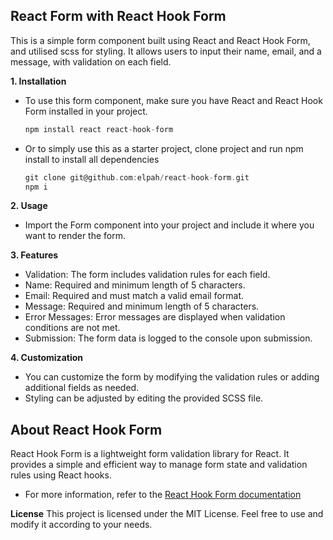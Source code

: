 ## React Form with React Hook Form ##
This is a simple form component built using React and React Hook Form, and utilised scss for styling.
It allows users to input their name, email, and a message, with validation on each field.

**1. Installation**
- To use this form component, make sure you have React and React Hook Form installed in your project.
     ```c
    npm install react react-hook-form

- Or to simply use this as a starter project, clone project and run npm install to install all dependencies
   ```c
   git clone git@github.com:elpah/react-hook-form.git
   npm i

**2. Usage**
- Import the Form component into your project and include it where you want to render the form.

**3. Features**
- Validation: The form includes validation rules for each field.
- Name: Required and minimum length of 5 characters.
- Email: Required and must match a valid email format.
- Message: Required and minimum length of 5 characters.
- Error Messages: Error messages are displayed when validation conditions are not met.
- Submission: The form data is logged to the console upon submission.

**4. Customization**
- You can customize the form by modifying the validation rules or adding additional fields as needed. 
- Styling can be adjusted by editing the provided SCSS file.

## About React Hook Form
React Hook Form is a lightweight form validation library for React. It provides a simple and efficient way to manage form state and validation rules using React hooks.

- For more information, refer to the [React Hook Form documentation](https://react-hook-form.com/)
 

**License** 
This project is licensed under the MIT License. Feel free to use and modify it according to your needs.

